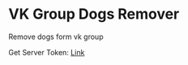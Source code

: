 # VK Group Dogs Remover
Remove dogs form vk group

Get Server Token: [Link](https://septdir.ru/blog/web/vk-get-server-token.html)
